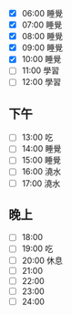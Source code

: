 
 
- [x] 06:00 睡覺
- [x] 07:00 睡覺
- [x] 08:00 睡覺
- [x] 09:00 睡覺
- [x] 10:00 睡覺
- [ ] 11:00 學習
- [ ] 12:00 學習
      
## 下午

- [ ] 13:00 吃
- [ ] 14:00 睡覺
- [ ] 15:00 睡覺
- [ ] 16:00 澆水
- [ ] 17:00 澆水
      
## 晚上

- [ ] 18:00
- [ ] 19:00 吃
- [ ] 20:00 休息
- [ ] 21:00
- [ ] 22:00
- [ ] 23:00
- [ ] 24:00